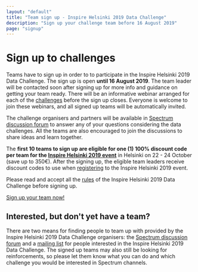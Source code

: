 ```yaml
---
layout: "default"
title: "Team sign up - Inspire Helsinki 2019 Data Challenge"
description: "Sign up your challenge team before 16 August 2019"
page: "signup"
---
```

# Sign up to challenges
Teams have to sign up in order to to participate in the Inspire Helsinki 2019 Data Challenge.
The sign up is open **until 16 August 2019**. The team leader will be contacted soon after signing up for
more info and guidance on getting your team ready. There will be an informative webinar arranged for each of the [challenges](/)
before the sign up closes. Everyone is welcome to join these webinars, and all signed up teams will be automatically invited.

The challenge organisers and partners will be available in [Spectrum discussion forum](https://spectrum.chat/inspire-helsinki)
to answer any of your questions considering the data challenges. All the teams are also encouraged to join the
discussions to share ideas and learn together.

The **first 10 teams to sign up are eligible for one (1) 100% discount code per team for the
[Inspire Helsinki 2019 event](https://www.inspire-helsinki-2019.fi/)** in Helsinki on 22 - 24 October (save up to 350€). After the
signing up, the eligible team leaders receive discount codes to use when [registering](https://www.inspire-helsinki-2019.fi/register)
to the Inspire Helsinki 2019 event.

Please read and accept all the [rules](/rules.html) of the Inspire Helsinki 2019 Data Challenge before signing up.

<a href="https://link.webropolsurveys.com/S/05E6EB60D2E25D33" class="btn btn-success btn-lg">Sign up your team now!</a>

## Interested, but don't yet have a team?
There are two means for finding people to team up with provided by the Inspire Helsinki 2019 Data Challenge organisers:
the [Spectrum discussion forum](https://spectrum.chat/inspire-helsinki) and a
[mailing list](https://link.webropolsurveys.com/S/F7B2F6F30E8DE049) for people interested in
the Inspire Helsinki 2019 Data Challenge. The signed up teams may also still be looking for reinforcements, so please
let them know what you can do and which challenge you would be interested in Spectrum channels.
